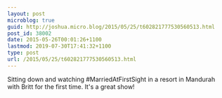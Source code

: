 ```yaml
---
layout: post
microblog: true
guid: http://joshua.micro.blog/2015/05/25/t602821777530560513.html
post_id: 38002
date: 2015-05-26T00:01:26+1100
lastmod: 2019-07-30T17:41:32+1100
type: post
url: /2015/05/25/t602821777530560513.html
---
```

Sitting down and watching #MarriedAtFirstSight in a resort in Mandurah with Britt for the first time. It's a great show!
